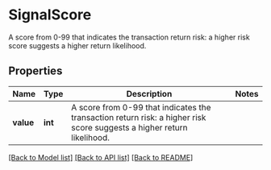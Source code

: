 # SignalScore

A score from 0-99 that indicates the transaction return risk: a higher risk score suggests a higher return likelihood.

## Properties
Name | Type | Description | Notes
------------ | ------------- | ------------- | -------------
**value** | **int** | A score from 0-99 that indicates the transaction return risk: a higher risk score suggests a higher return likelihood. | 

[[Back to Model list]](../README.md#documentation-for-models) [[Back to API list]](../README.md#documentation-for-api-endpoints) [[Back to README]](../README.md)


